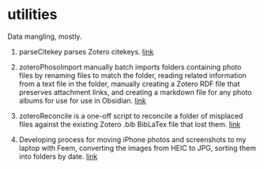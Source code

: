 # utilities
Data mangling, mostly. 

1. parseCitekey parses Zotero citekeys. [link](https://github.com/jennereh/utilities/blob/main/1-parsecitekey/parseCiteKey.py)

2. zoteroPhosoImport manually batch imports folders containing photo files by renaming files to match the folder, reading related information from a text file in the folder, manually creating a Zotero RDF file that preserves attachment links, and creating a markdown file for any photo albums for use for use in Obsidian. [link](2-zotero-photos-import)

3. zoteroReconcile is a one-off script to reconcile a folder of misplaced files against the existing Zotero .bib BibLaTex file that lost them. [link](https://github.com/jennereh/utilities/blob/main/3-zotero-reconcile/zoteroReconcile.py)

4. Developing process for moving iPhone photos and screenshots to my laptop with Feem, converting the images from HEIC to JPG, sorting them into folders by date. [link](4-phone2folders)
